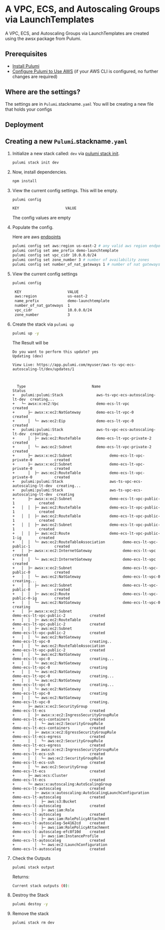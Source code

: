 
# A VPC, ECS, and Autoscaling Groups via LaunchTemplates

A VPC, ECS, and Autoscaling Groups via LaunchTemplates are created using the awsx package from Pulumi.


## Prerequisites

* [Install Pulumi](https://www.pulumi.com/docs/get-started/install/)
* [Configure Pulumi to Use AWS](https://www.pulumi.com/docs/intro/cloud-providers/aws/setup/) (if your AWS CLI is configured, no further changes are required)

## Where are the settings?
 The settings are in `Pulumi`.stackname`.yaml`
 You will be creating a new file that holds your configs

## Deployment
## Creating a new `Pulumi`.stackname`.yaml`

1. Initialize a new stack called: `dev` via [pulumi stack init](https://www.pulumi.com/docs/reference/cli/pulumi_stack_init/).
      ```bash
      pulumi stack init dev
      ```
1. Now, install dependencies.

   ```bash
   npm install
   ```

1. View the current config settings. This will be empty.
   ```bash
   pulumi config
   ```

   ```bash
   KEY                     VALUE
   ```
   The config values are empty

1. Populate the config.

   Here are aws [endpoints](https://docs.aws.amazon.com/general/latest/gr/rande.html)
   ```bash
   pulumi config set aws:region us-east-2 # any valid aws region endpoint
   pulumi config set ame_prefix demo-launchtemplate
   pulumi config set vpc_cidr 10.0.0.0/24
   pulumi config set zone_number 3 # number of availability zones
   pulumi config set number_of_nat_gateways 1 # number of nat gateways. 1 to N(where N is zone_number). recommended to keep at least 2 for high availability. These cost money
   ```

1. View the current config settings
   ```bash
   pulumi config
   ```

   ```bash
    KEY                     VALUE
    aws:region              us-east-2
    name_prefix             demo-launchtemplate
    number_of_nat_gateways  1
    vpc_cidr                10.0.0.0/24
    zone_number             3
   ```

1. Create the stack via  `pulumi up`
    ```bash
    pulumi up -y
    ```

    The Result will be
    ```
    Do you want to perform this update? yes
    Updating (dev)

    View Live: https://app.pulumi.com/myuser/aws-ts-vpc-ecs-autoscaling-lt/dev/updates/1

   

      Type                              Name                               Status       
   +   pulumi:pulumi:Stack               aws-ts-vpc-ecs-autoscaling-lt-dev  creating...  
   +   └─ awsx:x:ec2:Vpc                 demo-ecs-lt-vpc                    created      
   +      ├─ awsx:x:ec2:NatGateway       demo-ecs-lt-vpc-0                  created      
   +      │  └─ aws:ec2:Eip              demo-ecs-lt-vpc-0                  created      
   +   pulumi:pulumi:Stack               aws-ts-vpc-ecs-autoscaling-lt-dev  creating..   
   +      │  ├─ aws:ec2:RouteTable       demo-ecs-lt-vpc-private-2          created      
   +      │  └─ aws:ec2:Subnet           demo-ecs-lt-vpc-private-2          created      
   +      ├─ awsx:x:ec2:Subnet                 demo-ecs-lt-vpc-private-0          created      
   +      ├─ awsx:x:ec2:Subnet                 demo-ecs-lt-vpc-private-0          created      
   +      │  ├─ aws:ec2:RouteTable             demo-ecs-lt-vpc-private-0          created      
   +   pulumi:pulumi:Stack                     aws-ts-vpc-ecs-autoscaling-lt-dev  creating...  
   +   pulumi:pulumi:Stack                     aws-ts-vpc-ecs-autoscaling-lt-dev  creating     
   +      ├─ awsx:x:ec2:Subnet                 demo-ecs-lt-vpc-public-1           created      
   +   │  │  ├─ aws:ec2:RouteTable             demo-ecs-lt-vpc-public-1           created      
   +   │  │  ├─ aws:ec2:RouteTable             demo-ecs-lt-vpc-public-1           created      
   +   │  │  ├─ aws:ec2:Subnet                 demo-ecs-lt-vpc-public-1           created      
   +   │  │  ├─ aws:ec2:Route                  demo-ecs-lt-vpc-public-1-ig        created      
   +   │  │  └─ aws:ec2:RouteTableAssociation        demo-ecs-lt-vpc-public-1           created      
   +   │  ├─ awsx:x:ec2:InternetGateway              demo-ecs-lt-vpc                    created      
   +   │  │  └─ aws:ec2:InternetGateway              demo-ecs-lt-vpc                    created      
   +   │  ├─ awsx:x:ec2:Subnet                       demo-ecs-lt-vpc-public-0           created      
   +   │  │  └─ aws:ec2:NatGateway                   demo-ecs-lt-vpc-0                  creating...  
   +   │  │  ├─ aws:ec2:Subnet                       demo-ecs-lt-vpc-public-0           created      
   +   │  │  ├─ aws:ec2:Route                        demo-ecs-lt-vpc-public-0-ig        created      
   +   │  │  └─ aws:ec2:NatGateway                   demo-ecs-lt-vpc-0                  creating     
   +   │  ├─ awsx:x:ec2:Subnet                                     demo-ecs-lt-vpc-public-2           created      
   +   │  │  ├─ aws:ec2:RouteTable                                 demo-ecs-lt-vpc-public-2           created      
   +   │  │  ├─ aws:ec2:Subnet                                     demo-ecs-lt-vpc-public-2           created      
   +   │  │  └─ aws:ec2:NatGateway                                 demo-ecs-lt-vpc-0                  creating..   
   +   │  │  └─ aws:ec2:RouteTableAssociation                      demo-ecs-lt-vpc-public-2           created      
   +   │  │  └─ aws:ec2:NatGateway                                 demo-ecs-lt-vpc-0                  creating...  
   +   │  │  └─ aws:ec2:NatGateway                                 demo-ecs-lt-vpc-0                  creating     
   +   │  │  └─ aws:ec2:NatGateway                                 demo-ecs-lt-vpc-0                  creating...  
   +   │  │  └─ aws:ec2:NatGateway                                 demo-ecs-lt-vpc-0                  creating...  
   +   │  │  └─ aws:ec2:NatGateway                                 demo-ecs-lt-vpc-0                  creating     
   +   │  │  └─ aws:ec2:NatGateway                                 demo-ecs-lt-vpc-0                  creating.    
   +      ├─ awsx:x:ec2:SecurityGroup                              demo-ecs-lt-ecs                    created      
   +      │  ├─ awsx:x:ec2:IngressSecurityGroupRule                demo-ecs-lt-ecs-containers         created      
   +      │  │  └─ aws:ec2:SecurityGroupRule                       demo-ecs-lt-ecs-containers         created      
   +      │  ├─ awsx:x:ec2:EgressSecurityGroupRule                 demo-ecs-lt-ecs-egress             created      
   +      │  │  └─ aws:ec2:SecurityGroupRule                       demo-ecs-lt-ecs-egress             created      
   +      │  ├─ awsx:x:ec2:IngressSecurityGroupRule                demo-ecs-lt-ecs-ssh                created      
   +      │  │  └─ aws:ec2:SecurityGroupRule                       demo-ecs-lt-ecs-ssh                created      
   +      │  └─ aws:ec2:SecurityGroup                              demo-ecs-lt-ecs                    created      
   +      ├─ aws:ecs:Cluster                                       demo-ecs-lt-ecs                    created      
   +      └─ awsx:x:autoscaling:AutoScalingGroup                   demo-ecs-lt-autoscaleg             created      
   +         ├─ awsx:x:autoscaling:AutoScalingLaunchConfiguration  demo-ecs-lt-autoscaleg             created      
   +         │  ├─ aws:s3:Bucket                                   demo-ecs-lt-autoscaleg             created      
   +         │  ├─ aws:iam:Role                                    demo-ecs-lt-autoscaleg             created      
   +         │  ├─ aws:iam:RolePolicyAttachment                    demo-ecs-lt-autoscaleg-5e4162cd    created      
   +         │  ├─ aws:iam:RolePolicyAttachment                    demo-ecs-lt-autoscaleg-efc8f10d    created      
   +         │  ├─ aws:iam:InstanceProfile                         demo-ecs-lt-autoscaleg             created      
   +         │  └─ aws:ec2:LaunchConfiguration                     demo-ecs-lt-autoscaleg             created     
    ```


1. Check the Outputs
   ```bash
   pulumi stack output
   ```
   Returns:
   ```bash
   Current stack outputs (0):

   ```

1. Destroy the Stack
   ```bash
   pulumi destoy -y
   ```
1. Remove the stack
   ```bash
   pulumi stack rm dev
   ```